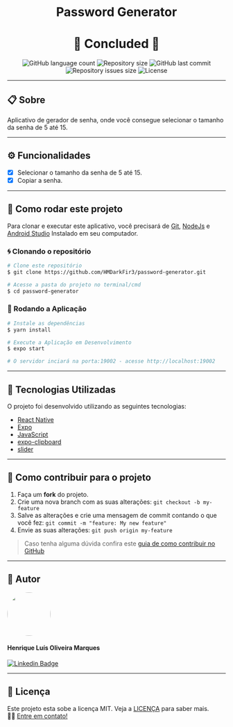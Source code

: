 <h1 align="center"> Password Generator</h1>

<h1 align="center">
  🚀 Concluded 🚀
</h1>

<p align="center" >
  <img alt="GitHub language count" src="https://img.shields.io/github/languages/count/hmdarkfir3/password-generator" />
  
  <img alt="Repository size" src="https://img.shields.io/github/repo-size/hmdarkfir3/password-generator">
  
  <img alt="GitHub last commit" src="https://img.shields.io/github/last-commit/hmdarkfir3/password-generator">
  
  <img alt="Repository issues size" src="https://img.shields.io/github/issues/hmdarkfir3/password-generator">
  
  <img alt="License" src="https://img.shields.io/badge/license-MIT-blue.svg" />
</p>

---

## 📋 Sobre
Aplicativo de gerador de senha, onde você consegue selecionar o tamanho da senha de 5 até 15.

---

## ⚙️ Funcionalidades

- [x] Selecionar o tamanho da senha de 5 até 15.
- [x] Copiar a senha.

---

## 📂 Como rodar este projeto

Para clonar e executar este aplicativo, você precisará de [Git](https://git-scm.com), [NodeJs](https://nodejs.org/en/) e [Android Studio](https://developer.android.com/studio) Instalado em seu computador.

### 🌀 Clonando o repositório

```bash
# Clone este repositório
$ git clone https://github.com/HMDarkFir3/password-generator.git

# Acesse a pasta do projeto no terminal/cmd
$ cd password-generator
```

### 🎲 Rodando a Aplicação

```bash
# Instale as dependências
$ yarn install

# Execute a Aplicação em Desenvolvimento
$ expo start 

# O servidor inciará na porta:19002 - acesse http://localhost:19002
```

---

## 🚀 Tecnologias Utilizadas
 
O projeto foi desenvolvido utilizando as seguintes tecnologias:

- [React Native](https://reactnative.dev)
- [Expo](https://expo.io)
- [JavaScript](https://developer.mozilla.org/pt-BR/docs/Web/JavaScript)
- [expo-clipboard](https://docs.expo.io/versions/latest/react-native/clipboard/)
- [slider](https://github.com/callstack/react-native-slider)

---

## 💪 Como contribuir para o projeto

1. Faça um **fork** do projeto.
2. Crie uma nova branch com as suas alterações: `git checkout -b my-feature`
3. Salve as alterações e crie uma mensagem de commit contando o que você fez: `git commit -m "feature: My new feature"`
4. Envie as suas alterações: `git push origin my-feature`
> Caso tenha alguma dúvida confira este [guia de como contribuir no GitHub](https://github.com/firstcontributions/first-contributions)

---

## 🧑 Autor

<img style="border-radius: 50%;" src="https://github.com/HMDarkFir3.png" width="100px;" alt=""/>
 <h4>Henrique Luís Oliveira Marques</h4>

[![Linkedin Badge](https://img.shields.io/badge/-Henrique-blue?style=flat-square&logo=Linkedin&logoColor=white&link=https://www.linkedin.com/in/henrique-luís-oliveira-marques-3406361a7/)](https://www.linkedin.com/in/henrique-luís-oliveira-marques-3406361a7/) 

---

## 📝 Licença
Este projeto esta sobe a licença MIT. Veja a [LICENÇA](./LICENSE) para saber mais. 
<br>
👋🏽 [Entre em contato!](https://www.linkedin.com/in/henrique-luís-oliveira-marques-3406361a7/)
